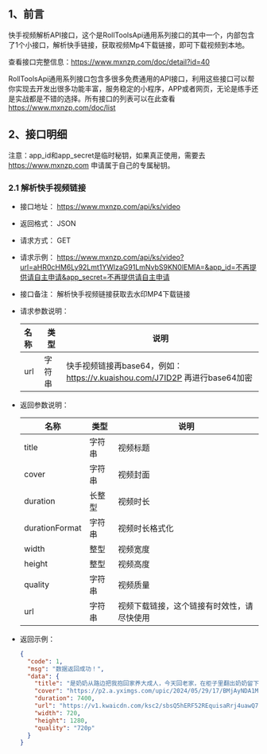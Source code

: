 ## 1、前言

快手视频解析API接口，这个是RollToolsApi通用系列接口的其中一个，内部包含了1个小接口，解析快手链接，获取视频Mp4下载链接，即可下载视频到本地。

查看接口完整信息：https://www.mxnzp.com/doc/detail?id=40

RollToolsApi通用系列接口包含多很多免费通用的API接口，利用这些接口可以帮你实现去开发出很多功能丰富，服务稳定的小程序，APP或者网页，无论是练手还是实战都是不错的选择。所有接口的列表可以在此查看 https://www.mxnzp.com/doc/list

## 2、接口明细

注意：app_id和app_secret是临时秘钥，如果真正使用，需要去 https://www.mxnzp.com 申请属于自己的专属秘钥。

### 2.1 解析快手视频链接

- 接口地址： https://www.mxnzp.com/api/ks/video

- 返回格式： JSON

- 请求方式： GET

- 请求示例： https://www.mxnzp.com/api/ks/video?url=aHR0cHM6Ly92Lmt1YWlzaG91LmNvbS9KN0lEMlA=&app_id=不再提供请自主申请&app_secret=不再提供请自主申请

- 接口备注： 解析快手视频链接获取去水印MP4下载链接

- 请求参数说明：

  | 名称 | 类型   | 说明                                                         |
  | :--- | ------ | ------------------------------------------------------------ |
  | url  | 字符串 | 快手视频链接再base64，例如：https://v.kuaishou.com/J7ID2P 再进行base64加密 |

- 返回参数说明：

  | 名称           | 类型   | 说明                                       |
  | -------------- | ------ | ------------------------------------------ |
  | title          | 字符串 | 视频标题                                   |
  | cover          | 字符串 | 视频封面                                   |
  | duration       | 长整型 | 视频时长                                   |
  | durationFormat | 字符串 | 视频时长格式化                             |
  | width          | 整型   | 视频宽度                                   |
  | height         | 整型   | 视频高度                                   |
  | quality        | 字符串 | 视频质量                                   |
  | url            | 字符串 | 视频下载链接，这个链接有时效性，请尽快使用 |

- 返回示例：

  ```json
  {
    "code": 1,
    "msg": "数据返回成功！",
    "data": {
      "title": "是奶奶从路边把我抱回家养大成人，今天回老家，在柜子里翻出奶奶留下的遗物，瞬间泪奔，奶奶我想您了 ?#泪奔#奶奶",
      "cover": "https://p2.a.yximgs.com/upic/2024/05/29/17/BMjAyNDA1MjkxNzIyMTdfMzQ4MTExOTk3NF8xMzM1OTAzMjA2NTRfMl8z_B73a22e4283e5e96127c28fae13ec0b09.jpg?tag=1-1720879536-xpcwebdetail-0-l0zeov0ezt-05a5b313a83b2e38&clientCacheKey=3xgcin2kfvtnksm.jpg&di=88a2456&bp=10004",
      "duration": 7400,
      "url": "https://v1.kwaicdn.com/ksc2/sbsQ5hERF52REquisaRrj4uawQ7LYPVuZDT0TCJrZgrOgvCDItY9N4VmgZMaj3kqjqT2tqchNVNwqmcHFpWKHugPMCUf30PqO91bVoQjA5hK94ZwE8K-QQZ8GtE7mzmISQSXZVhivgvdnKj1SlQ4TcfK59gUJdeY49i6TVbVUIzw55fwBAJZ87-9ImGBoREN.mp4?pkey=AAX21m2b9WrdqxivxhNp4YR8DV_OzJemwqooq2-KLrKdv9XgVwsuwvQpFWKuwb5woOpAfhdeh8A6HZjzW7XM6UB4tgTBPHp8OJbn3ejMn8XlkDbWTbKnn8q4jtPpFGY0usc&tag=1-1720879536-unknown-0-k2hcykqujb-442506548feff460&clientCacheKey=3xgcin2kfvtnksm_b.mp4&di=88a2456&bp=10004&tt=b&ss=vp",
      "width": 720,
      "height": 1280,
      "quality": "720p"
    }
  }
  ```

  
